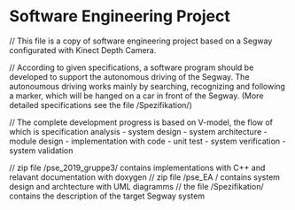 # Software Engineering Project
// This file is a copy of software engineering project based on a Segway configurated with Kinect Depth Camera.

// According to given specifications, a software program should be developed to support the autonomous driving of the Segway. The autonoumous driving works mainly by searching, recognizing and following a marker, which will be hanged on a car in front of the Segway. (More detailed specifications see the file /Spezifikation/)

// The complete development progress is based on V-model, the flow of which is specification analysis - system design - system architecture - module design - implementation with code - unit test - system verification - system validation

// zip file /pse_2019_gruppe3/ contains implementations with C++ and relavant documentation with doxygen
// zip file /pse_EA / contains system design and archtecture with UML diagramms
// the file /Spezifikation/ contains the description of the target Segway system
